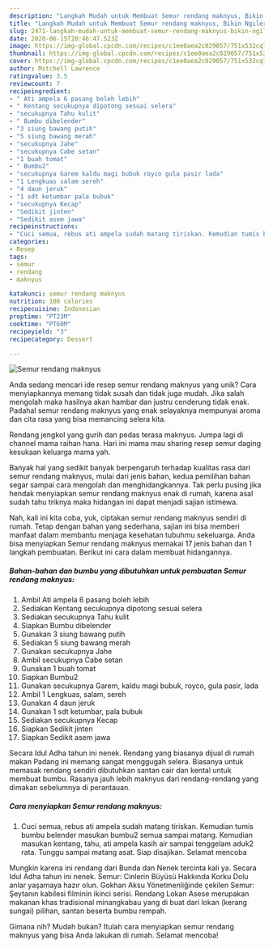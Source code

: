 ```yaml
---
description: "Langkah Mudah untuk Membuat Semur rendang maknyus, Bikin Ngiler"
title: "Langkah Mudah untuk Membuat Semur rendang maknyus, Bikin Ngiler"
slug: 2471-langkah-mudah-untuk-membuat-semur-rendang-maknyus-bikin-ngiler
date: 2020-06-15T20:46:47.523Z
image: https://img-global.cpcdn.com/recipes/c1ee0aea2c029057/751x532cq70/semur-rendang-maknyus-foto-resep-utama.jpg
thumbnail: https://img-global.cpcdn.com/recipes/c1ee0aea2c029057/751x532cq70/semur-rendang-maknyus-foto-resep-utama.jpg
cover: https://img-global.cpcdn.com/recipes/c1ee0aea2c029057/751x532cq70/semur-rendang-maknyus-foto-resep-utama.jpg
author: Mitchell Lawrence
ratingvalue: 3.5
reviewcount: 7
recipeingredient:
- " Ati ampela 6 pasang boleh lebih"
- " Kentang secukupnya dipotong sesuai selera"
- "secukupnya Tahu kulit"
- " Bumbu dibelender"
- "3 siung bawang putih"
- "5 siung bawang merah"
- "secukupnya Jahe"
- "secukupnya Cabe setan"
- "1 buah tomat"
- " Bumbu2"
- "secukupnya Garem kaldu magi bubuk royco gula pasir lada"
- "1 Lengkuas salam sereh"
- "4 daun jeruk"
- "1 sdt ketumbar pala bubuk"
- "secukupnya Kecap"
- "Sedikit jinten"
- "Sedikit asem jawa"
recipeinstructions:
- "Cuci semua, rebus ati ampela sudah matang tiriskan. Kemudian tumis bumbu belender masukan bumbu2 semua sampai matang. Kemudian masukan kentang, tahu, ati ampela kasih air sampai tenggelam aduk2 rata. Tunggu sampai matang asat. Siap disajikan. Selamat mencoba"
categories:
- Resep
tags:
- semur
- rendang
- maknyus

katakunci: semur rendang maknyus 
nutrition: 100 calories
recipecuisine: Indonesian
preptime: "PT23M"
cooktime: "PT60M"
recipeyield: "3"
recipecategory: Dessert

---
```



![Semur rendang maknyus](https://img-global.cpcdn.com/recipes/c1ee0aea2c029057/751x532cq70/semur-rendang-maknyus-foto-resep-utama.jpg)

Anda sedang mencari ide resep semur rendang maknyus yang unik? Cara menyiapkannya memang tidak susah dan tidak juga mudah. Jika salah mengolah maka hasilnya akan hambar dan justru cenderung tidak enak. Padahal semur rendang maknyus yang enak selayaknya mempunyai aroma dan cita rasa yang bisa memancing selera kita.

Rendang jengkol yang gurih dan pedas terasa maknyus. Jumpa lagi di channel mama raihan hana. Hari ini mama mau sharing resep semur daging kesukaan keluarga mama yah.

Banyak hal yang sedikit banyak berpengaruh terhadap kualitas rasa dari semur rendang maknyus, mulai dari jenis bahan, kedua pemilihan bahan segar sampai cara mengolah dan menghidangkannya. Tak perlu pusing jika hendak menyiapkan semur rendang maknyus enak di rumah, karena asal sudah tahu triknya maka hidangan ini dapat menjadi sajian istimewa.


Nah, kali ini kita coba, yuk, ciptakan semur rendang maknyus sendiri di rumah. Tetap dengan bahan yang sederhana, sajian ini bisa memberi manfaat dalam membantu menjaga kesehatan tubuhmu sekeluarga. Anda bisa menyiapkan Semur rendang maknyus memakai 17 jenis bahan dan 1 langkah pembuatan. Berikut ini cara dalam membuat hidangannya.

<!--inarticleads1-->

##### Bahan-bahan dan bumbu yang dibutuhkan untuk pembuatan Semur rendang maknyus:

1. Ambil  Ati ampela 6 pasang boleh lebih
1. Sediakan  Kentang secukupnya dipotong sesuai selera
1. Sediakan secukupnya Tahu kulit
1. Siapkan  Bumbu dibelender
1. Gunakan 3 siung bawang putih
1. Sediakan 5 siung bawang merah
1. Gunakan secukupnya Jahe
1. Ambil secukupnya Cabe setan
1. Gunakan 1 buah tomat
1. Siapkan  Bumbu2
1. Gunakan secukupnya Garem, kaldu magi bubuk, royco, gula pasir, lada
1. Ambil 1 Lengkuas, salam, sereh
1. Gunakan 4 daun jeruk
1. Gunakan 1 sdt ketumbar, pala bubuk
1. Sediakan secukupnya Kecap
1. Siapkan Sedikit jinten
1. Siapkan Sedikit asem jawa


Secara Idul Adha tahun ini nenek. Rendang yang biasanya dijual di rumah makan Padang ini memang sangat menggugah selera. Biasanya untuk memasak rendang sendiri dibutuhkan santan cair dan kental untuk membuat bumbu. Rasanya jauh lebih maknyus dari rendang-rendang yang dimakan sebelumnya di perantauan. 

<!--inarticleads2-->

##### Cara menyiapkan Semur rendang maknyus:

1. Cuci semua, rebus ati ampela sudah matang tiriskan. Kemudian tumis bumbu belender masukan bumbu2 semua sampai matang. Kemudian masukan kentang, tahu, ati ampela kasih air sampai tenggelam aduk2 rata. Tunggu sampai matang asat. Siap disajikan. Selamat mencoba


Mungkin karena ini rendang dari Bunda dan Nenek tercinta kali ya. Secara Idul Adha tahun ini nenek. Semur: Cinlerin Büyüsü Hakkında Korku Dolu anlar yaşamaya hazır olun. Gokhan Aksu Yönetmenliğinde çekilen Semur: Şeytanın kabilesi filminin ikinci serisi. Rendang Lokan Asese merupakan makanan khas tradisional minangkabau yang di buat dari lokan (kerang sungai) pilihan, santan beserta bumbu rempah. 

Gimana nih? Mudah bukan? Itulah cara menyiapkan semur rendang maknyus yang bisa Anda lakukan di rumah. Selamat mencoba!
